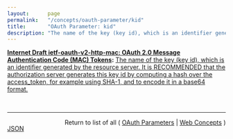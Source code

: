 ```yaml
---
layout:      page
permalink:   "/concepts/oauth-parameter/kid"
title:       "OAuth Parameter: kid"
description: "The name of the key (key id), which is an identifier generated by the resource server. It is RECOMMENDED that the authorization server generates this key id by computing a hash over the access_token, for example using SHA-1, and to encode it in a base64 format."
---
```


**[Internet Draft ietf-oauth-v2-http-mac: OAuth 2.0 Message Authentication Code (MAC) Tokens](/specs/IETF/I-D/ietf-oauth-v2-http-mac "This specification describes how to use MAC Tokens in HTTP requests to access OAuth 2.0 protected resources. An OAuth client willing to access a protected resource needs to demonstrate possession of a cryptographic key by using it with a keyed message digest function to the request. The document also defines a key distribution protocol for obtaining a fresh session key."):** [The name of the key (key id), which is an identifier generated by the resource server. It is RECOMMENDED that the authorization server generates this key id by computing a hash over the access_token, for example using SHA-1, and to encode it in a base64 format.](http://tools.ietf.org/html/draft-ietf-oauth-v2-http-mac#section-4.1 "Read documentation for OAuth Parameter &#34;kid&#34;")

<br/>
<hr/>

<p style="float : left"><a href="./kid.json" title="JSON representing this particular Web Concept value">JSON</a></p>
<p style="text-align: right">Return to list of all ( <a href="../oauth-parameters">OAuth Parameters</a> | <a href="../">Web Concepts</a> )</p>
